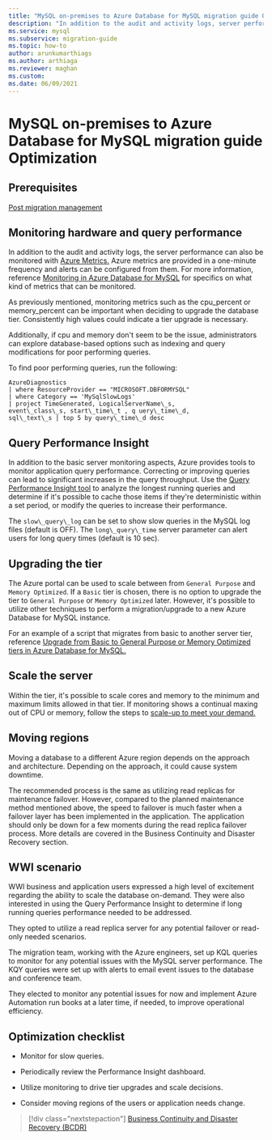 ```yaml
---
title: "MySQL on-premises to Azure Database for MySQL migration guide Optimization"
description: "In addition to the audit and activity logs, server performance can also be monitored with Azure Metrics."
ms.service: mysql
ms.subservice: migration-guide
ms.topic: how-to
author: arunkumarthiags 
ms.author: arthiaga
ms.reviewer: maghan
ms.custom:
ms.date: 06/09/2021
---
```


# MySQL on-premises to Azure Database for MySQL migration guide Optimization

## Prerequisites

[Post migration management](10-post-migration-management.md)

## Monitoring hardware and query performance

In addition to the audit and activity logs, the server performance can also be monitored with [Azure Metrics.](/azure/azure-monitor/platform/data-platform-metrics) Azure metrics are provided in a one-minute frequency and alerts can be configured from them. For more information, reference [Monitoring in Azure Database for MySQL](/azure/mysql/concepts-monitoring) for specifics on what kind of metrics that can be monitored.

As previously mentioned, monitoring metrics such as the cpu\_percent or memory\_percent can be important when deciding to upgrade the database tier. Consistently high values could indicate a tier upgrade is necessary.

Additionally, if cpu and memory don't seem to be the issue, administrators can explore database-based options such as indexing and query modifications for poor performing queries.

To find poor performing queries, run the following:

```
AzureDiagnostics
| where ResourceProvider == "MICROSOFT.DBFORMYSQL"
| where Category == 'MySqlSlowLogs'
| project TimeGenerated, LogicalServerName\_s, 
event\_class\_s, start\_time\_t , q uery\_time\_d, 
sql\_text\_s | top 5 by query\_time\_d desc
```

## Query Performance Insight

In addition to the basic server monitoring aspects, Azure provides tools to monitor application query performance. Correcting or improving queries can lead to significant increases in the query throughput. Use the [Query Performance Insight tool](/azure/mysql/concepts-query-performance-insight) to analyze the longest running queries and determine if it's possible to cache those items if they're deterministic within a set period, or modify the queries to increase their performance.

The `slow\_query\_log` can be set to show slow queries in the MySQL log files (default is OFF). The `long\_query\_time` server parameter can alert users for long query times (default is 10 sec).

## Upgrading the tier

The Azure portal can be used to scale between from `General Purpose` and `Memory Optimized`. If a `Basic` tier is chosen, there is no option to upgrade the tier to `General Purpose` or `Memory Optimized` later. However, it's possible to utilize other techniques to perform a migration/upgrade to a new Azure Database for MySQL instance.

For an example of a script that migrates from basic to another server tier, reference [Upgrade from Basic to General Purpose or Memory Optimized tiers in Azure Database for MySQL.](https://techcommunity.microsoft.com/t5/azure-database-for-mysql/upgrade-from-basic-to-general-purpose-or-memory-optimized-tiers/ba-p/830404)

## Scale the server

Within the tier, it's possible to scale cores and memory to the minimum and maximum limits allowed in that tier. If monitoring shows a continual maxing out of CPU or memory, follow the steps to [scale-up to meet your demand. ](https://techcommunity.microsoft.com/t5/azure-database-for-mysql/upgrade-from-basic-to-general-purpose-or-memory-optimized-tiers/ba-p/830404)

## Moving regions

Moving a database to a different Azure region depends on the approach and architecture. Depending on the approach, it could cause system downtime.

The recommended process is the same as utilizing read replicas for maintenance failover. However, compared to the planned maintenance method mentioned above, the speed to failover is much faster when a failover layer has been implemented in the application. The application should only be down for a few moments during the read replica failover process. More details are covered in the Business Continuity and Disaster Recovery section.

## WWI scenario

WWI business and application users expressed a high level of excitement regarding the ability to scale the database on-demand. They were also interested in using the Query Performance Insight to determine if long running queries performance needed to be addressed.

They opted to utilize a read replica server for any potential failover or read-only needed scenarios.

The migration team, working with the Azure engineers, set up KQL queries to monitor for any potential issues with the MySQL server performance. The KQY queries were set up with alerts to email event issues to the database and conference team.

They elected to monitor any potential issues for now and implement Azure Automation run books at a later time, if needed, to improve operational efficiency.

## Optimization checklist

  - Monitor for slow queries.

  - Periodically review the Performance Insight dashboard.

  - Utilize monitoring to drive tier upgrades and scale decisions.

  - Consider moving regions of the users or application needs change.  


> [!div class="nextstepaction"]
> [Business Continuity and Disaster Recovery (BCDR)](./12-business-continuity-and-disaster-recovery.md)